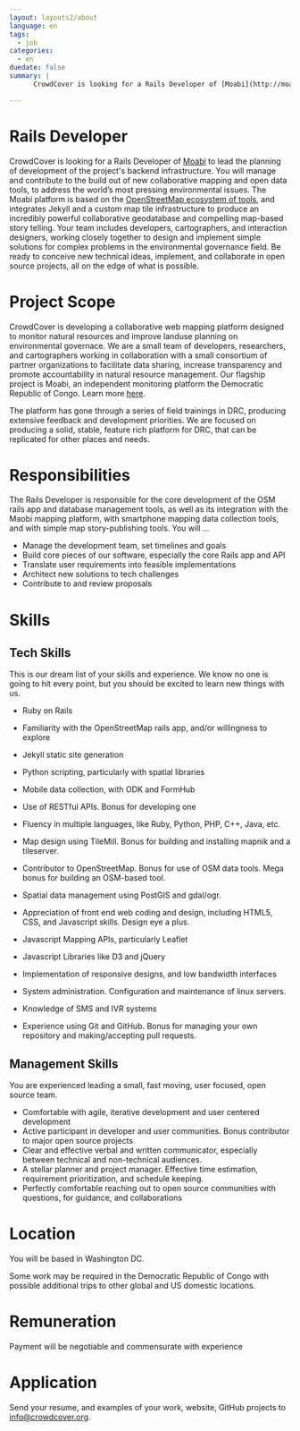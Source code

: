 ```yaml
---
layout: layouts2/about
language: en
tags:
  - job
categories:
  - en
duedate: false
summary: |
      CrowdCover is looking for a Rails Developer of [Moabi](http://moabi.org) to lead the planning of development of the project's backend infrastructure. You will manage and contribute to the build out of new collaborative mapping and open data tools, to address the world’s most pressing environmental issues. The Moabi platform is based on the [OpenStreetMap ecosystem of tools](http://vimeo.com/92001606#t=13m4s), and integrates Jekyll and a custom map tile infrastructure to produce an incredibly powerful collaborative geodatabase and compelling map-based story telling. Your team includes developers, cartographers, and interaction designers, working closely together to design and implement simple solutions for complex problems in the environmental governance field. Be ready to conceive new technical ideas, implement, and collaborate in open source projects, all on the edge of what is possible.

---
```

# Rails Developer

CrowdCover is looking for a Rails Developer of [Moabi](http://moabi.org) to lead the planning of development of the project's backend infrastructure. You will manage and contribute to the build out of new collaborative mapping and open data tools, to address the world’s most pressing environmental issues. The Moabi platform is based on the [OpenStreetMap ecosystem of tools](http://vimeo.com/92001606#t=13m4s), and integrates Jekyll and a custom map tile infrastructure to produce an incredibly powerful collaborative geodatabase and compelling map-based story telling. Your team includes developers, cartographers, and interaction designers, working closely together to design and implement simple solutions for complex problems in the environmental governance field. Be ready to conceive new technical ideas, implement, and collaborate in open source projects, all on the edge of what is possible.

# Project Scope

CrowdCover is developing a collaborative web mapping platform designed to monitor natural resources and improve landuse planning on environmental governace.  We are a small team of developers, researchers, and cartographers working in collaboration with a small consortium of partner organizations to facilitate data sharing, increase transparency and promote accountability in natural resource management. Our flagship project is Moabi, an independent monitoring platform the Democratic Republic of Congo. Learn more [here](http://rdc.moabi.org/about/en/).

The platform has gone through a series of field trainings in DRC, producing extensive feedback and development priorities. We are focused on producing a solid, stable, feature rich platform for DRC, that can be replicated for other places and needs.

# Responsibilities

The Rails Developer is responsible for the core development of the OSM rails app and database management tools, as well as its integration with the Maobi mapping platform, with smartphone mapping data collection tools, and with simple map story-publishing tools. You will ...

* Manage the development team, set timelines and goals
* Build core pieces of our software, especially the core Rails app and API
* Translate user requirements into feasible implementations
* Architect new solutions to tech challenges
* Contribute to and review proposals

# Skills

## Tech Skills

This is our dream list of your skills and experience. We know no one is going to hit every point, but you should be excited to learn new things with us.

* Ruby on Rails
* Familiarity with the OpenStreetMap rails app, and/or willingness to explore
* Jekyll static site generation
* Python scripting, particularly with spatial libraries
* Mobile data collection, with ODK and FormHub
* Use of RESTful APIs. Bonus for developing one
* Fluency in multiple languages, like Ruby, Python, PHP, C++, Java, etc.

* Map design using TileMill. Bonus for building and installing mapnik and a tileserver.
* Contributor to OpenStreetMap. Bonus for use of OSM data tools. Mega bonus for building an OSM-based tool.
* Spatial data management using PostGIS and gdal/ogr.

* Appreciation of front end web coding and design, including HTML5, CSS, and Javascript skills. Design eye a plus.
* Javascript Mapping APIs, particularly Leaflet
* Javascript Libraries like D3 and jQuery
* Implementation of responsive designs, and low bandwidth interfaces

* System administration. Configuration and maintenance of linux servers.
* Knowledge of SMS and IVR systems
* Experience using Git and GitHub. Bonus for managing your own repository and making/accepting pull requests.

## Management Skills

You are experienced leading a small, fast moving, user focused, open source team.

* Comfortable with agile, iterative development and user centered development
* Active participant in developer and user communities. Bonus contributor to major open source projects
* Clear and effective verbal and written communicator, especially between technical and non-technical audiences.
* A stellar planner and project manager. Effective time estimation, requirement prioritization, and schedule keeping.
* Perfectly comfortable reaching out to open source communities with questions, for guidance, and collaborations

# Location

You will be based in Washington DC.

Some work may be required in the Democratic Republic of Congo with possible additional trips to other global and US domestic locations.

# Remuneration

Payment will be negotiable and commensurate with experience

# Application

Send your resume, and examples of your work, website, GitHub projects to [info@crowdcover.org](mailto:info@crowdcover.org).
